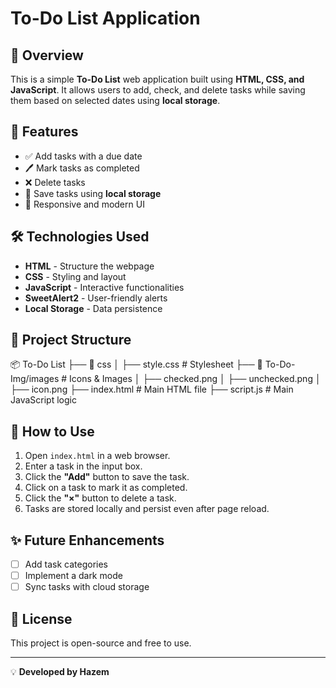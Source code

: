 # To-Do List Application

## 📌 Overview
This is a simple **To-Do List** web application built using **HTML, CSS, and JavaScript**. It allows users to add, check, and delete tasks while saving them based on selected dates using **local storage**.

## 🚀 Features
- ✅ Add tasks with a due date
- 🖊️ Mark tasks as completed
- ❌ Delete tasks
- 💾 Save tasks using **local storage**
- 🎨 Responsive and modern UI

## 🛠️ Technologies Used
- **HTML** - Structure the webpage
- **CSS** - Styling and layout
- **JavaScript** - Interactive functionalities
- **SweetAlert2** - User-friendly alerts
- **Local Storage** - Data persistence

## 📂 Project Structure
📦 To-Do List ├── 📂 css │ ├── style.css # Stylesheet 
├── 📂 To-Do-Img/images # Icons & Images │ ├── checked.png │ ├── unchecked.png │ ├── icon.png 
├── index.html # Main HTML file 
├── script.js # Main JavaScript logic

## 📌 How to Use
1. Open `index.html` in a web browser.
2. Enter a task in the input box.
3. Click the **"Add"** button to save the task.
4. Click on a task to mark it as completed.
5. Click the **"×"** button to delete a task.
6. Tasks are stored locally and persist even after page reload.


## ✨ Future Enhancements
- [ ] Add task categories
- [ ] Implement a dark mode
- [ ] Sync tasks with cloud storage

## 📜 License
This project is open-source and free to use.

---

💡 **Developed by Hazem**

